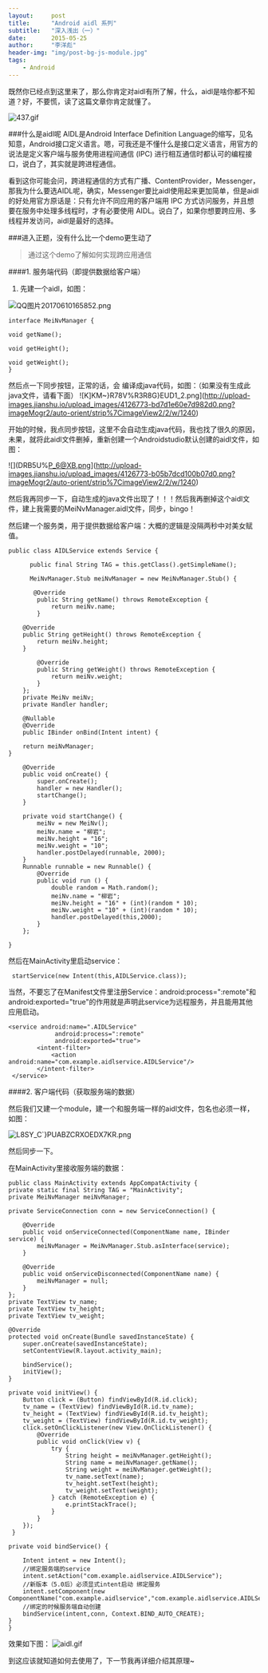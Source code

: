 ```yaml
---
layout:     post
title:      "Android aidl 系列"
subtitle:   "深入浅出（一）"
date:       2015-05-25
author:     "李洋彪"
header-img: "img/post-bg-js-module.jpg"
tags:
    - Android
---
```




既然你已经点到这里来了，那么你肯定对aidl有所了解，什么，aidl是啥你都不知道？好，不要慌，读了这篇文章你肯定就懂了。

![437.gif](http://upload-images.jianshu.io/upload_images/4126773-42c5cfe7d10d4855.gif?imageMogr2/auto-orient/strip)

###什么是aidl呢
AIDL是Android Interface Definition Language的缩写，见名知意，Android接口定义语言。嗯，可我还是不懂什么是接口定义语言，用官方的说法是定义客户端与服务使用进程间通信 (IPC) 进行相互通信时都认可的编程接口，说白了，其实就是跨进程通信。

看到这你可能会问，跨进程通信的方式有广播、ContentProvider，Messenger，那我为什么要选AIDL呢，确实，Messenger要比aidl使用起来更加简单，但是aidl的好处用官方原话是：只有允许不同应用的客户端用 IPC 方式访问服务，并且想要在服务中处理多线程时，才有必要使用 AIDL。说白了，如果你想要跨应用、多线程并发访问，aidl是最好的选择。

###进入正题，没有什么比一个demo更生动了
>通过这个demo了解如何实现跨应用通信

####1. 服务端代码（即提供数据给客户端）
1. 先建一个aidl，如图：

![QQ图片20170610165852.png](http://upload-images.jianshu.io/upload_images/4126773-fc046db296eb5396.png?imageMogr2/auto-orient/strip%7CimageView2/2/w/1240)

    interface MeiNvManager {

    void getName();

    void getHeight();

    void getWeight();
    }

然后点一下同步按钮，正常的话，会 编译成java代码，如图：（如果没有生成此java文件，请看下面）
![K]KM~}R78V%R3R8G}EUD1_2.png](http://upload-images.jianshu.io/upload_images/4126773-bd7d1e60e7d982d0.png?imageMogr2/auto-orient/strip%7CimageView2/2/w/1240)

开始的时候，我点同步按钮，这里不会自动生成java代码，我也找了很久的原因，未果，就将此aidl文件删掉，重新创建一个Androidstudio默认创建的aidl文件，如图：

![](DRB5U%P_6@XB.png](http://upload-images.jianshu.io/upload_images/4126773-b05b7dcd100b07d0.png?imageMogr2/auto-orient/strip%7CimageView2/2/w/1240)

然后我再同步一下，自动生成的java文件出现了！！！然后我再删掉这个aidl文件，建上我需要的MeiNvManager.aidl文件，同步，bingo！

然后建一个服务类，用于提供数据给客户端：大概的逻辑是没隔两秒中对美女赋值。

    public class AIDLService extends Service {

          public final String TAG = this.getClass().getSimpleName();

          MeiNvManager.Stub meiNvManager = new MeiNvManager.Stub() {

           @Override
            public String getName() throws RemoteException {
                return meiNv.name;
            }

        @Override
        public String getHeight() throws RemoteException {
            return meiNv.height;
        }

            @Override
            public String getWeight() throws RemoteException {
                return meiNv.weight;
            }
        }; 
        private MeiNv meiNv;
        private Handler handler;

        @Nullable
        @Override
        public IBinder onBind(Intent intent) {
  
        return meiNvManager;
    }

        @Override
        public void onCreate() {
            super.onCreate();
            handler = new Handler();
            startChange();
        }

        private void startChange() {
            meiNv = new MeiNv();
            meiNv.name = "柳岩";
            meiNv.height = "16";
            meiNv.weight = "10";
            handler.postDelayed(runnable, 2000);
        }
        Runnable runnable = new Runnable() {
            @Override
            public void run () {
                double random = Math.random();
                meiNv.name = "柳岩";
                meiNv.height = "16" + (int)(random * 10);
                meiNv.weight = "10" + (int)(random * 10);
                handler.postDelayed(this,2000);
            }
        };    

    }

然后在MainActivity里启动service：

     startService(new Intent(this,AIDLService.class));

当然，不要忘了在Manifest文件里注册Service：android:process=":remote"和android:exported="true"的作用就是声明此service为远程服务，并且能用其他应用启动。

    <service android:name=".AIDLService"
                 android:process=":remote"
                 android:exported="true">
            <intent-filter>
                <action android:name="com.example.aidlservice.AIDLService"/>
            </intent-filter>
     </service>

####2. 客户端代码（获取服务端的数据）

然后我们又建一个module，建一个和服务端一样的aidl文件，包名也必须一样，如图：

![L8SY_C`}PUABZCRXOEDX7KR.png](http://upload-images.jianshu.io/upload_images/4126773-02e5b63dc2089e81.png?imageMogr2/auto-orient/strip%7CimageView2/2/w/1240)

然后同步一下。

在MainActivity里接收服务端的数据：

    public class MainActivity extends AppCompatActivity {
    private static final String TAG = "MainActivity";
    private MeiNvManager meiNvManager;

    private ServiceConnection conn = new ServiceConnection() {

        @Override
        public void onServiceConnected(ComponentName name, IBinder service) {
            meiNvManager = MeiNvManager.Stub.asInterface(service);
        }

        @Override
        public void onServiceDisconnected(ComponentName name) {
            meiNvManager = null;
        }
    };
    private TextView tv_name;
    private TextView tv_height;
    private TextView tv_weight;

    @Override
    protected void onCreate(Bundle savedInstanceState) {
        super.onCreate(savedInstanceState);
        setContentView(R.layout.activity_main);

        bindService();
        initView();
    }

    private void initView() {
        Button click = (Button) findViewById(R.id.click);
        tv_name = (TextView) findViewById(R.id.tv_name);
        tv_height = (TextView) findViewById(R.id.tv_height);
        tv_weight = (TextView) findViewById(R.id.tv_weight);
        click.setOnClickListener(new View.OnClickListener() {
            @Override
            public void onClick(View v) {
                try {
                    String height = meiNvManager.getHeight();
                    String name = meiNvManager.getName();
                    String weight = meiNvManager.getWeight();
                    tv_name.setText(name);
                    tv_height.setText(height);
                    tv_weight.setText(weight);
                } catch (RemoteException e) {
                    e.printStackTrace();
                }
            }
        });
     }

    private void bindService() {

        Intent intent = new Intent();
        //绑定服务端的service
        intent.setAction("com.example.aidlservice.AIDLService");
        //新版本（5.0后）必须显式intent启动 绑定服务
        intent.setComponent(new ComponentName("com.example.aidlservice","com.example.aidlservice.AIDLService"));
        //绑定的时候服务端自动创建
        bindService(intent,conn, Context.BIND_AUTO_CREATE);
    }
    }

效果如下图：
![aidl.gif](http://upload-images.jianshu.io/upload_images/4126773-849e3619e623e8d5.gif?imageMogr2/auto-orient/strip)

到这应该就知道如何去使用了，下一节我再详细介绍其原理~
